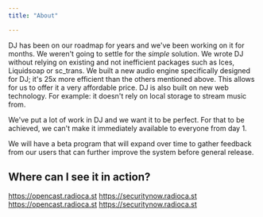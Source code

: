 ```yaml
---
title: "About"

---
```

DJ has been on our roadmap for years and we've been working on it for months. We weren't going to settle for the *simple* solution. We wrote DJ without relying on existing and not inefficient packages such as Ices, Liquidsoap or sc_trans. We built a new audio engine specifically designed for DJ; it's 25x more efficient than the others mentioned above. This allows for us to offer it a very affordable price. DJ is also built on new web technology. For example: it doesn't rely on local storage to stream music from.

We've put a lot of work in DJ and we want it to be perfect. For that to be achieved, we can't make it immediately available to everyone from day 1.

We will have a beta program that will expand over time to gather feedback from our users that can further improve the system before general release.

## Where can I see it in action?

https://opencast.radioca.st
https://securitynow.radioca.st
https://opencast.radioca.st
https://securitynow.radioca.st
